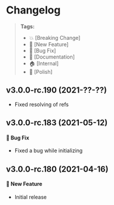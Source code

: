 Changelog
=========

> **Tags:**
> - :boom:       [Breaking Change]
> - :rocket:     [New Feature]
> - :bug:        [Bug Fix]
> - :memo:       [Documentation]
> - :house:      [Internal]
> - :nail_care:  [Polish]

## v3.0.0-rc.190 (2021-??-??)

* Fixed resolving of refs

## v3.0.0-rc.183 (2021-05-12)

#### :bug: Bug Fix

* Fixed a bug while initializing

## v3.0.0-rc.180 (2021-04-16)

#### :rocket: New Feature

* Initial release
